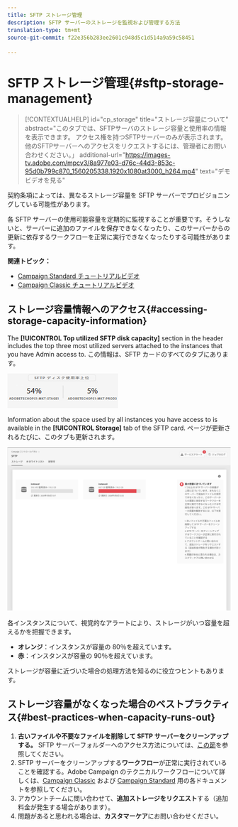 ```yaml
---
title: SFTP ストレージ管理
description: SFTP サーバーのストレージを監視および管理する方法
translation-type: tm+mt
source-git-commit: f22e356b283ee2601c948d5c1d514a9a59c58451

---
```



# SFTP ストレージ管理{#sftp-storage-management}

>[!CONTEXTUALHELP]
>id=&quot;cp_storage&quot;
>title=&quot;ストレージ容量について&quot;
>abstract=&quot;このタブでは、SFTPサーバのストレージ容量と使用率の情報を表示できます。 アクセス権を持つSFTPサーバーのみが表示されます。他のSFTPサーバーへのアクセスをリクエストするには、管理者にお問い合わせください。」
>additional-url=&quot;https://images-tv.adobe.com/mpcv3/8a977e03-d76c-44d3-853c-95d0b799c870_1560205338.1920x1080at3000_h264.mp4&quot; text=&quot;デモビデオを見る&quot;

契約条項によっては、異なるストレージ容量を SFTP サーバーでプロビジョニングしている可能性があります。

各 SFTP サーバーの使用可能容量を定期的に監視することが重要です。そうしないと、サーバーに追加のファイルを保存できなくなったり、このサーバーからの更新に依存するワークフローを正常に実行できなくなったりする可能性があります。

**関連トピック：**

* [Campaign Standard チュートリアルビデオ](https://docs.adobe.com/content/help/en/campaign-learn/campaign-standard-tutorials/administrating/control-panel/monitoring-server-capacity-whitelisting-adding-ssh-key.html)
* [Campaign Classic チュートリアルビデオ](https://docs.adobe.com/content/help/en/campaign-learn/campaign-classic-tutorials/administrating/control-panel-acc/managing-sftp-servers.html)

## ストレージ容量情報へのアクセス{#accessing-storage-capacity-information}

The **[!UICONTROL Top utilized SFTP disk capacity]** section in the header includes the top three most utilized servers attached to the instances that you have Admin access to. この情報は、SFTP カードのすべてのタブにあります。

![](assets/control_panel_topspace.png)

Information about the space used by all instances you have access to is available in the **[!UICONTROL Storage]** tab of the SFTP card. ページが更新されるたびに、このタブも更新されます。

![](assets/control_panel_space.png)

各インスタンスについて、視覚的なアラートにより、ストレージがいつ容量を超えるかを把握できます。

* **オレンジ**：インスタンスが容量の 80％を超えています。
* **赤**：インスタンスが容量の 90％を超えています。

ストレージが容量に近づいた場合の処理方法を知るのに役立つヒントもあります。

## ストレージ容量がなくなった場合のベストプラクティス{#best-practices-when-capacity-runs-out}

1. **古いファイルや不要なファイルを削除して SFTP サーバーをクリーンアップする。** SFTP サーバーフォルダーへのアクセス方法については、[この節](../../sftp/using/logging-into-sftp-server.md)を参照してください。
1. SFTP サーバーをクリーンアップする&#x200B;**ワークフロー**&#x200B;が正常に実行されていることを確認する。Adobe Campaign のテクニカルワークフローについて詳しくは、[Campaign Classic](https://docs.campaign.adobe.com/doc/AC/en/WKF__General_operation_Building_a_workflow.html#Technical_workflows) および [Campaign Standard](https://helpx.adobe.com/campaign/standard/administration/using/technical-workflows.html) 用の各ドキュメントを参照してください。
1. アカウントチームに問い合わせて、**追加ストレージをリクエスト**&#x200B;する（追加料金が発生する場合があります）。
1. 問題があると思われる場合は、**カスタマーケア**&#x200B;にお問い合わせください。
